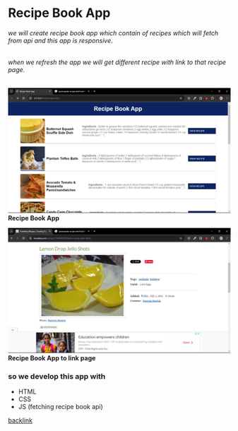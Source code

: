 # Recipe Book App

###### we will create recipe book app which contain of recipes which will fetch from api and this app is responsive.

###### when we refresh the app we will get different recipe with link to that recipe page.

![Recipe book app](../project-8/images/Screenshot%20(620).png)
**Recipe Book App**

![Recipe book app](../project-8/images/Screenshot%20(621).png)
**Recipe Book App to link page**


### so we develop this app with
- HTML
- CSS
- JS (fetching recipe book api)

[backlink](../Readme.md)